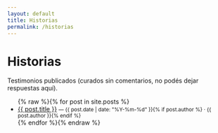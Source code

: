 ```yaml
---
layout: default
title: Historias
permalink: /historias
---
```


# Historias

Testimonios publicados (curados sin comentarios, no podés dejar respuestas aquí).


<ul>
{% raw %}{% for post in site.posts %}
  <li>
    <a href="{{ post.url | relative_url }}">{{ post.title }}</a>
    <small>— {{ post.date | date: "%Y-%m-%d" }}{% if post.author %} · {{ post.author }}{% endif %}</small>
  </li>
{% endfor %}{% endraw %}
</ul>
